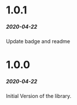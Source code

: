   
# 1.0.1
##### 2020-04-22  
  
Update badge and readme
  

# 1.0.0
##### 2020-04-22  
  
Initial Version of the library.  

  